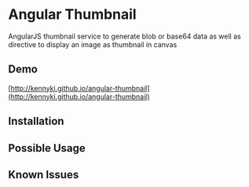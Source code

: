 # Angular Thumbnail
AngularJS thumbnail service to generate blob or base64 data as well as directive to display an image as thumbnail in canvas

## Demo
[http://kennyki.github.io/angular-thumbnail](http://kennyki.github.io/angular-thumbnail)

## Installation


## Possible Usage


## Known Issues
